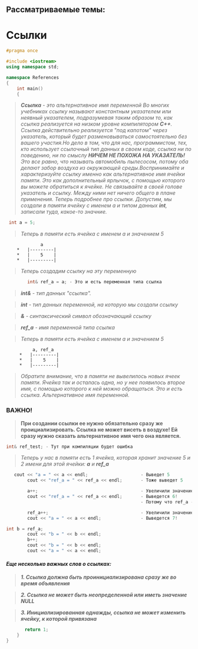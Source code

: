 ## Рассматриваемые темы:
# Ссылки

```c++
#pragma once

#include <iostream>
using namespace std;

namespace References
{
    int main()
    {
```

>***Ссылка** - это альтернативное имя переменной
Во многих учебниках ссылку называют константным указателем или неявный указателем,
подразумевая таким образом то, как ссылка реализуется на низком уровне компилятором **С++**.
Ссылка действительно реализуется "под капотом" через указатель, который будет разменовываться
самостоятельно без вашего участия.Но дело в том, что для нас, программистом, тех, кто использует ссылочный тип данных в своем коде,
ссылка ни по поведению, ни по смыслу **НИЧЕМ НЕ ПОХОЖА НА УКАЗАТЕЛЬ!** Это все равно, что называть автомобиль пылесосом, потому оба делают забор воздуха из окружающей среды.Воспринимайте и характеризуйте ссылку именно как альтернативное имя ячейки памяти.
Это как дополнительный ярлычок, с помощью которого вы можете обратиться к ячейке.
Не связывайте в своей голове указатель и ссылку. Между ними нет ничего общего в плане применения.
Теперь подробнее про ссылки. Допустим, мы создали в памяти ячейку с именем а и типом данных **int**, записали туда, какое-то значние.*

```c++
 int a = 5;
```

>*Теперь в памяти есть ячейка с именем a и значением 5*

                 a 
        *   |---------|
        *   |    5    |
        *   |---------|
        
> *Теперь создадим ссылку на эту переменную*
        
```c++        
        int& ref_a = a; - Это и есть переменная типа ссылка
```        
   
  > ***int&** - тип данных "ссылка".*
  
  > ***int** - тип данных переменной, на которую мы создали ссылку*
    
  > ***&** - синтаксический символ обозначающий ссылку*
    
  > ***ref_a** - имя переменной типа ссылка*
  
 > *Теперь в памяти есть ячейка с именем a и значением 5*
 
              a, ref_a
         *   |---------|
         *   |    5    |
         *   |---------|
 > *Обратите внимание, что в памяти не вывелилось новых ячеек памяти.
   Ячейка так и осталась одна, но у нее появилось второе имя,
   с помощью которого к ней можно обращаться.
   Это и есть ссылка. Альтернативное имя переменной.*
   
  ### ВАЖНО!
 > **При создании ссылки ее нужно обязательно сразу же проициализировать.
   Ссылка не может висеть в воздухе! Ей сразу нужно сказать альтернативное имя чего она является.**
   
```c++
int& ref_test; - Тут при компиляции будет ошибка
```

 > *Теперь у нас в памяти есть 1 ячейка, которая хранит значение 5
   и 2 имени для этой ячейки: **a** и **ref_a***
   
```c++
   cout << "a = " << a << endl;                    - Выведет 5
        cout << "ref_a = " << ref_a << endl;       - Тоже выведет 5

        a++;                                       - Увеличили значение ячейки на 1
        cout << "ref_a = " << ref_a << endl;       - Выведется 6!
                                                   - Потому что ref_a - это та же ячейка, которую мы только что увеличили на 1

        ref_a++;                                   - Увеличили значение все той же ячейки на 1
        cout << "a = " << a << endl;               - Выведется 7!
```  
```c++
int b = ref_a;
        cout << "b = " << b << endl;
        b++;
        cout << "b = " << b << endl;
        cout << "a = " << a << endl;
```


 #### *Еще несколько важных слов о ссылках:*
 
 > ***1. Ссылка должна быть проинициализирована сразу же во время объявления***
 
 > ***2. Ссылка не может быть неопределенной или иметь значение NULL***
 
 > ***3. Инициализированная однажды, ссылка не может изменить ячейку, к которой привязана***
 
 
```c++       
       return 1;
    }
}
```
